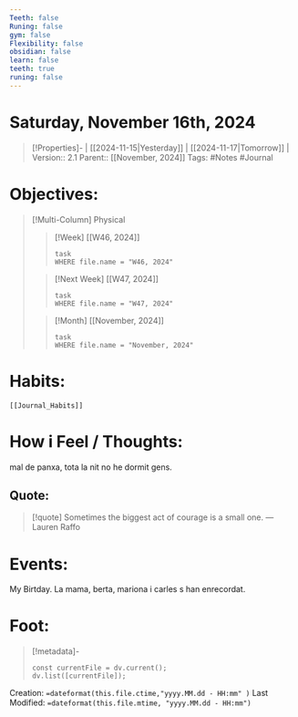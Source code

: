 ```yaml
---
Teeth: false
Runing: false
gym: false
Flexibility: false
obsidian: false
learn: false
teeth: true
runing: false
---
```

# Saturday, November 16th, 2024
>[!Properties]- | [[2024-11-15|Yesterday]] | [[2024-11-17|Tomorrow]] |
>Version:: 2.1
>Parent:: [[November, 2024]]
>Tags: #Notes #Journal 

# Objectives:
>[!Multi-Column] Physical
>>[!Week] [[W46, 2024]]
>>```dataview
>>task
>>WHERE file.name = "W46, 2024"
>>```
>
>>[!Next Week] [[W47, 2024]]
>>```dataview
>>task
>>WHERE file.name = "W47, 2024"
>>```
>
>>[!Month] [[November, 2024]]
>>```dataview
>>task
>>WHERE file.name = "November, 2024"
>>```
>
# Habits:
```meta-bind-embed
[[Journal_Habits]]
```

# How i Feel  /  Thoughts:
mal de panxa, tota la nit no he dormit gens. 


## Quote:
> [!quote] Sometimes the biggest act of courage is a small one.
> — Lauren Raffo

# Events:

My Birtday. La mama, berta, mariona i carles s han enrecordat. 

# Foot:

>[!metadata]-
>```dataviewjs
>const currentFile = dv.current();
>dv.list([currentFile]);
>```

Creation:          `=dateformat(this.file.ctime,"yyyy.MM.dd - HH:mm" )`
Last Modified:  `=dateformat(this.file.mtime, "yyyy.MM.dd - HH:mm")`

